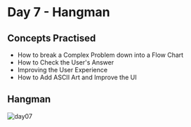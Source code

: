 
# Day 7 - Hangman
## Concepts Practised
- How to break a Complex Problem down into a Flow Chart
- How to Check the User's Answer
- Improving the User Experience
-  How to Add ASCII Art and Improve the UI
## Hangman
![day07](https://user-images.githubusercontent.com/98851253/154518650-6bf293ff-0f01-4014-9c10-70d17b2007ae.gif)

